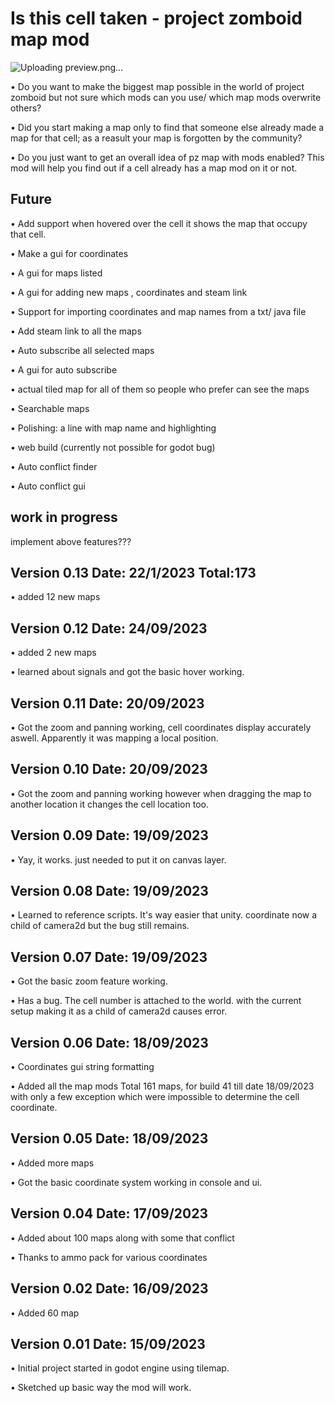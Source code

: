 # Is this cell taken - project zomboid map mod



![Uploading preview.png…]()


• Do you want to make the biggest map possible in the world of project zomboid but not sure which mods can you use/ which map mods overwrite others?

• Did you start making a map only to find that someone else already made a map for that cell; as a reasult your map is forgotten by the community?

• Do you just want to get an overall idea of pz map with mods enabled?
This mod will help you find out if a cell already has a map mod on it or not.




## Future

• Add support when hovered over the cell it shows the map that occupy that cell.

• Make a gui for coordinates

• A gui for maps listed

• A gui for adding new maps , coordinates and steam link

• Support for importing coordinates and map names from a txt/ java file

• Add steam link to all the maps

• Auto subscribe all selected maps

• A gui for auto subscribe

• actual tiled map for all of them so people who prefer can see the maps

• Searchable maps

• Polishing: a line with map name and highlighting

• web build (currently not possible for godot bug)

• Auto conflict finder

• Auto conflict gui


## work in progress

implement above features???




## Version 0.13 Date: 22/1/2023 Total:173

• added 12 new maps 

## Version 0.12 Date: 24/09/2023

• added 2 new maps 

• learned about signals and got the basic hover working.

## Version 0.11 Date: 20/09/2023

• Got the zoom and panning working, cell coordinates display accurately aswell. Apparently it was mapping a local position. 

## Version 0.10 Date: 20/09/2023
 
• Got the zoom and panning working however when dragging the map to another location it changes the cell location too.

## Version 0.09 Date: 19/09/2023 

• Yay, it works. just needed to put it on canvas layer.

## Version 0.08 Date: 19/09/2023 

• Learned to reference scripts. It's way easier that unity. coordinate now a child of camera2d but the bug still remains. 

## Version 0.07 Date: 19/09/2023 

• Got the basic zoom feature working.  

• Has a bug. The cell number is attached to the world. with the current setup making it as a child of camera2d causes error.

## Version 0.06 Date: 18/09/2023 

• Coordinates gui string formatting

• Added all the map mods Total 161 maps, for build 41 till date 18/09/2023 with only a few exception which were impossible to determine the cell coordinate.


## Version 0.05 Date: 18/09/2023

• Added more maps

• Got the basic coordinate system working in console and ui.

## Version 0.04 Date: 17/09/2023

• Added about 100 maps along with some that conflict

• Thanks to ammo pack for various coordinates

## Version 0.02 Date: 16/09/2023

• Added 60 map 


## Version 0.01 Date: 15/09/2023

• Initial project started in godot engine using tilemap.

• Sketched up basic way the mod will work.
